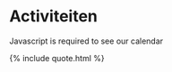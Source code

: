 # Activiteiten

<!--{% include meetup_widget.html %}-->
<!--
https://calendar.google.com/calendar/ical/voidjosto%40gmail.com/public/basic.ics
https://calendar.google.com/calendar/ical/voidjosto@gmail.com/public/basic.ics

<iframe scrolling="no" src="https://calendar.google.com/calendar/embed?src=voidjosto%40gmail.com&amp;ctz=Europe%2FBrussels&amp;showNav=1&amp;showTabs=1&amp;showCalendars=0&amp;showTz=1&amp;showPrint=0&amp;showDate=0&amp;showTitle=0&amp;mode=AGENDA&amp;color=%23C0CA33" style="border: 0; margin: 10px auto;display: block;width: 100%;" width="600" height="400" frameborder="0"></iframe>
-->


<div id="event-container">
	<noscript>Javascript is required to see our calendar</noscript>
</div>
<script>
/*jshint esversion: 6 */
const icsToJSON = (icsContent) => {
  const lines = icsContent.split(/\r?\n/);
  const events = [];
  //const removeTZID = (key) => key.replace(/;TZID=.*$/, '');
  let event = null;
  let currentKey = '';
  let currentValue = '';
  for (let i = 0; i < lines.length; i++) {
    const line = lines[i];
    if (line.startsWith('BEGIN:VEVENT')) {
      event = {};
    } else if (line.startsWith('END:VEVENT')) {
      events.push(event);
      event = null;
    } else if (event) {
      if (line.startsWith(' ') && currentKey !== '') {
        // Multi-line value
        currentValue += line.substring(1);
      } else {
        // New line
        if (currentKey !== '') {
          event[currentKey] = convertToDateTime(currentValue.trim(), currentKey.split(";")[1]);
        }
        const parts = line.split(':');
        currentKey = parts[0].trim().split(";")[0];
        currentValue = parts.length > 1 ? parts.slice(1).join(':') : '';
      }
    }
  }
  return events;
};
const convertToDateTime = (value, timeZone) => {
  const dateTimeRegex = /^(\d{4})(\d{2})(\d{2})(T(\d{2})(\d{2})(\d{2})(Z?)(.*))?$/;
  const match = value.match(dateTimeRegex);
  if (match) {
    const [, year, month, day, , hours, minutes, seconds, isUTC, tzid] = match;
      const dateTimeString = `${year}-${month}-${day}T${hours || '00'}:${minutes || '00'}:${seconds || '00'}${isUTC || ''}`;
      const dateTime = new Date(dateTimeString);
      // Check if the conversion to Date object was successful
      if (!isNaN(dateTime)) {
        if (timeZone && timeZone.startsWith("TZID=") ) {
          // Contains timeZone, return the formatted dateTime
		  timeZone = timeZone.split("=")[1];
          return dateTime.toLocaleString('en-US', { timeZone });
        } else {
          // Different timeZone, convert to the desired timeZone
          return dateTime.toLocaleString('en-US', { timeZone: 'Europe/Brussels' } );
		}
    }
  }
  return removeEscapedCharacters(value);
};
const removeEscapedCharacters = (value) => {
  return value
    //.replace(/\\(.)/g, '$1') // Remove the backslash before escaped characters
    .replace(/\\n/g, '<br>') // Replace "\n" with a line break
    .replace(/\\;/g, ';') // Replace "\;" with a semicolon
    .replace(/\\,/g, ','); // Replace "\," with a comma
};
const parseRRule = (rrule) => {
  const ruleParts = rrule.split(';');
  const ruleObject = {};
  ruleParts.forEach((part) => {
    const [key, value] = part.split('=');
    ruleObject[key] = value;
  });
  return ruleObject;
};
const getDayOfWeek = (byDay) => {
  const weekdays = ['SU', 'MO', 'TU', 'WE', 'TH', 'FR', 'SA'];
  const byDayList = byDay.split(',').map(day => day.trim());
  const dayOfWeekNames = [];
  byDayList.forEach((day) => {
	let dayOfWeekString = day.match(/-/) ? day.replace(/-1.*/,'de laatste ').replace(/-2.*/,'de voorlaatste ') : day.match(/\d+/) ? "de " + day.match(/\d+/)[0] + "e" : "" ;
	day = day.slice(-2); //in case byday contains a number or negative number (for example 1st friday or last friday)
    const byDayIndex = weekdays.indexOf(day);
    if (byDayIndex !== -1) {
      const date = new Date();
      date.setDate(date.getDate() + ((7 + byDayIndex - date.getDay()) % 7));
      const dayOfWeekName = date.toLocaleString('nl-NL', { weekday: 'long' });
	  dayOfWeekString += dayOfWeekName;
    }
    dayOfWeekNames.push(dayOfWeekString);
  });
  return dayOfWeekNames;
};
const processEvents = (events) => {
  const currentDate = new Date();
  const recurringEvents = [];
  const otherEvents = [];
  events.forEach((event) => {
    if (event['RRULE']) {
	  //if RRULE:UNTIL datetime is futuredate then push
	  const recurringUntil = parseRRule(event['RRULE']);
	  if ( !recurringUntil['UNTIL'] ) {
		  recurringEvents.push(event); //push recurringevent if it doesnt have enddate
	  } else if ( convertToDateTime( recurringUntil['UNTIL'] , undefined) >= currentDate) {
		  recurringEvents.push(event);
	  }
	  //else if (startdate + repeatsXTimes * frequency) >= currentDate
    } else {
      const eventEndDate = new Date(event['DTEND']);
      if (eventEndDate >= currentDate) {
        otherEvents.push(event);
      }
    }
  });
  // Sort the recurringEvents by frequency
  recurringEvents.sort((a, b) => {
	const freqOrder = { DAILY: 1, WEEKLY: 2, MONTHLY: 3, YEARLY: 4 };
	const freqA = parseRRule(a['RRULE']).FREQ;
	const freqB = parseRRule(b['RRULE']).FREQ;
	return freqOrder[freqA] - freqOrder[freqB];
  });
  // Sort the otherEvents array by start date
  otherEvents.sort((a, b) => new Date(a['DTSTART']) - new Date(b['DTSTART']));
  console.log(recurringEvents);
  console.log(otherEvents);
  const displayEvents = (eventArray, heading) => {
    if (eventArray.length > 0) {
      let html = `<h3>${heading}</h3>`;
      html += '<ul>';
      eventArray.forEach((event) => {
        const summary = event['SUMMARY'];
		const location = event['LOCATION'] ? `<i class="fa-solid fa-location-dot"></i> <i>${event['LOCATION']}</i>` : '';
        const description = event['DESCRIPTION'] ? `<i class="fa-solid fa-circle-info"></i><i>${event['DESCRIPTION']}</i>` : '';
        let eventDescription = '';
		const startDateTime = new Date(event['DTSTART']);
		const endDateTime = new Date(event['DTEND']);
		const timeDifference = 12 * 60 * 60 * 1000; // 12 hours -> endDate is shown before endTime when event is at least {0} hours
		const startTime = startDateTime.toLocaleTimeString('nl-NL', { hour: "numeric", minute: "2-digit" });
		const endTime = endDateTime.toLocaleTimeString('nl-NL', { hour: "numeric", minute: "2-digit" });
		const weekday = startDateTime.toLocaleString('nl-NL', { weekday: 'long'});
		const weekdayShort = startDateTime.toLocaleString('nl-NL', { weekday: 'short'});
		const day = startDateTime.toLocaleString('nl-NL', { day: 'numeric'});
		const month = startDateTime.toLocaleString('nl-NL', { month: 'numeric'});
		const year = startDateTime.toLocaleString('nl-NL', { year: '2-digit'});
        if (event['RRULE']) {
          const rrule = parseRRule(event['RRULE']);
		  switch ( rrule['FREQ'] ) {
			case 'DAILY':
			  // Handle daily recurrence
			  // RRULE:FREQ=DAILY;INTERVAL=2
			  eventDescription += ( !rrule['INTERVAL'] )? 'Dagelijks' : 'Elke ' + rrule['INTERVAL'] + ' dagen';
			  break;
			case 'WEEKLY':
			  // Handle weekly recurrence
			  // RRULE:FREQ=WEEKLY;INTERVAL=3;BYDAY=WE,FR
			  eventDescription += ( !rrule['INTERVAL'] )? 'Wekelijks' : 'Elke ' + rrule['INTERVAL'] + ' weken';
			  if ( rrule['BYDAY'] ){
				  eventDescription += ' op ' + ( rrule['BYDAY'].split(',').length > 2 ) ? getDayOfWeek(rrule['BYDAY']).join(', ').replace(/,(?=[^,]*$)/, ' en') : getDayOfWeek(rrule['BYDAY']).join(' en ');
			  }
			  break;
			case 'MONTHLY':
			  // Handle monthly recurrence
			  // RRULE:FREQ=MONTHLY;INTERVAL=2;BYMONTHDAY=1,5,10
			  // RRULE:FREQ=MONTHLY;BYDAY=1FR,5FR,-1FR,-2FR
			  eventDescription += ( !rrule['INTERVAL'] )? 'Maandelijks' : 'Elke ' + rrule['INTERVAL'] + ' maanden';
			  if ( rrule['BYMONTHDAY'] ){
				  eventDescription += ' op de ' + rrule['BYMONTHDAY'] + 'e'; //add code for multiple monthdays
			  }
			  if ( rrule['BYDAY'] ){
				  eventDescription += ' op ' + ( rrule['BYDAY'].split(',').length > 2 ) ? getDayOfWeek(rrule['BYDAY']).join(', ').replace(/,(?=[^,]*$)/, ' en') : getDayOfWeek(rrule['BYDAY']).join(' en ');
			  }
			  break;
			case 'YEARLY':
			  // Handle yearly recurrence
			  // RRULE:FREQ=YEARLY;INTERVAL=2;BYMONTH=6;BYMONTHDAY=21;UNTIL=20251118T110000Z
			  eventDescription += ( !rrule['INTERVAL'] )? 'Jaarlijks' : 'Elke ' + rrule['INTERVAL'] + ' jaar';
			  eventDescription += ' op ' + rrule['BYMONTHDAY'] + ' ' + new Date(2023, parseInt(rrule['BYMONTH']), 1).toLocaleString('nl-NL', { month: 'long' });
			  break;
			default:
			  // RRULE is not daily, weekly, monthly or yearly, so it must be secondly, minutely or hourly for some reason
			  console.log( rrule );
			  break;
		  }
		} else {
			  eventDescription = startDateTime.toLocaleString('nl-NL', { weekday: 'long', year: 'numeric', month: 'long', day: 'numeric'});
			  eventDescription += " van " + startTime;
			  eventDescription += " tot " + ( endDateTime - startDateTime >= timeDifference ? endDateTime.toLocaleString('nl-NL', { year: 'numeric', month: 'long', day: 'numeric'}) : "" );
			  eventDescription +=  endTime + " uur";
		}
		eventDescription += ` van ${startTime} tot ${endTime} uur`;
		console.log(eventDescription);
		html += `<li>${summary} - ${eventDescription} ${location}<br>${description}</li>`
		/*html += '<li class="event">'
			 +  '<div class="event-date">'
			 +  `<li class="event">`
			 +  `<span class="weekday">${weekday}</span>`
			 +  `<span class="day">${day}</span>`
			 +  `<span class="month-year">${month} '${year}</span>`
			 +  `<span class="time">${startTime} - ${endTime}</span>`
			 +  '</div>'
			 +  '<div class="event-details">'
			 +  '<div class="event-title">'
			 +  `<h3>${summary}</h3>`
			 +  '</div>'
			 +  `<div class="event-location">${location}</div>`
			 +  `<p class="event-description">${description}</p>`
			 +  '</div>'
			 +  '</li>';*/
      }); //end of foreach event
      html += '</ul>';
      return html;
    }
    return '';
  };
  const resultContainer = document.getElementById('event-container');
  if (resultContainer) {
    let html = '';
    html += displayEvents(recurringEvents, 'Herhalende activiteiten');
    html += displayEvents(otherEvents, 'Andere activiteiten');
    if (html !== '') {
      resultContainer.innerHTML = html;
    }
  }
};
const fetchCalendarICS = (url) => {
  $.ajax({
    url: url,
    dataType: 'text',
    success: (icsContent) => {
      const events = icsToJSON(icsContent);
	  console.log(events);
      processEvents(events);
    },
    error: (jqXHR, textStatus, errorThrown) => {
      console.error('Failed to fetch calendar ICS file:', errorThrown);
	  document.getElementById('event-container').innerHTML = '<iframe scrolling="no" src="https://calendar.google.com/calendar/embed?src=voidjosto%40gmail.com&ctz=Europe%2FBrussels&showNav=1&showTabs=1&showCalendars=0&showTz=1&showPrint=0&showDate=0&showTitle=0&mode=AGENDA&color=%23C0CA33" style="border: 0; margin: 10px auto;display: block;width: 100%;" width="600" height="400" frameborder="0"></iframe>';
    }
  });
};
const calendarICSUrl = 'https://spaceapi.voidwarranties.be/ical'; // Replace with the actual URL of your calendar ICS file
fetchCalendarICS(calendarICSUrl);
  </script>

{% include quote.html %}
